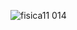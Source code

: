 ![fisica11 014](https://user-images.githubusercontent.com/36342673/128651070-dbc051ad-23d1-482e-be63-837421ee3b3f.jpg)
